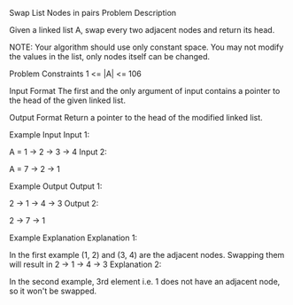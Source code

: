 Swap List Nodes in pairs
Problem Description

Given a linked list A, swap every two adjacent nodes and return its head.

NOTE: Your algorithm should use only constant space. You may not modify the values in the list, only nodes itself can be changed.



Problem Constraints
1 <= |A| <= 106



Input Format
The first and the only argument of input contains a pointer to the head of the given linked list.



Output Format
Return a pointer to the head of the modified linked list.



Example Input
Input 1:

A = 1 -> 2 -> 3 -> 4
Input 2:

A = 7 -> 2 -> 1


Example Output
Output 1:

2 -> 1 -> 4 -> 3
Output 2:

2 -> 7 -> 1


Example Explanation
Explanation 1:

In the first example (1, 2) and (3, 4) are the adjacent nodes. Swapping them will result in 2 -> 1 -> 4 -> 3
Explanation 2:

In the second example, 3rd element i.e. 1 does not have an adjacent node, so it won't be swapped. 